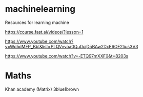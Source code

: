 # machinelearning
Resources for learning machine


https://course.fast.ai/videos/?lesson=1

https://www.youtube.com/watch?v=Wo5dMEP_BbI&list=PLQVvvaa0QuDcjD5BAw2DxE6OF2tius3V3

https://www.youtube.com/watch?v=-ETQ97mXXF0&t=8203s


# Maths

Khan academy (Matrix)
3blue1brown
